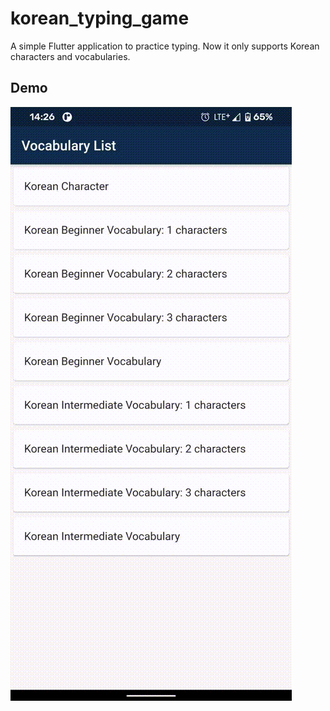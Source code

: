 # korean_typing_game

A simple Flutter application to practice typing. Now it only supports Korean characters and vocabularies. 

## Demo 

![](images/demo.gif)

